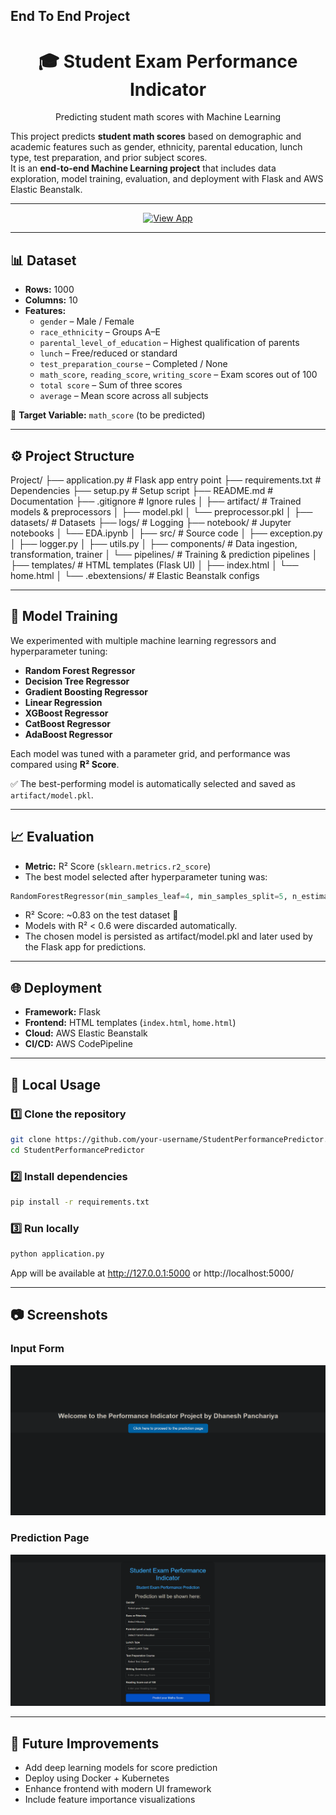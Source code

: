 ## End To End Project 
<h1 align="center">🎓 Student Exam Performance Indicator</h1>

<p align="center">
  Predicting student math scores with Machine Learning  
</p>

This project predicts **student math scores** based on demographic and academic features such
as gender, ethnicity, parental education, lunch type, test preparation, and prior subject scores.  
It is an **end-to-end Machine Learning project** that includes data exploration, model training, evaluation, and deployment with Flask and AWS Elastic Beanstalk.

---

<p align="center">
  <a href="http://end-to-end-sp-env.eba-pan9vuxm.ap-south-1.elasticbeanstalk.com/">
    <img src="https://img.shields.io/badge/🚀%20ElasticBeanstalk-View--App-blue" 
         alt="View App" 
         width="250"/>
  </a>
</p>



---


## 📊 Dataset

- **Rows:** 1000  
- **Columns:** 10  
- **Features:**
  - `gender` – Male / Female  
  - `race_ethnicity` – Groups A–E  
  - `parental_level_of_education` – Highest qualification of parents  
  - `lunch` – Free/reduced or standard  
  - `test_preparation_course` – Completed / None  
  - `math_score`, `reading_score`, `writing_score` – Exam scores out of 100  
  - `total score` – Sum of three scores  
  - `average` – Mean score across all subjects  

📌 **Target Variable:** `math_score` (to be predicted)

---

## ⚙️ Project Structure

Project/
├── application.py        # Flask app entry point
├── requirements.txt      # Dependencies
├── setup.py              # Setup script
├── README.md             # Documentation
├── .gitignore            # Ignore rules
│
├── artifact/             # Trained models & preprocessors
│   ├── model.pkl
│   └── preprocessor.pkl
│
├── datasets/             # Datasets
├── logs/                 # Logging
├── notebook/             # Jupyter notebooks
│   └── EDA.ipynb
│
├── src/                  # Source code
│   ├── exception.py
│   ├── logger.py
│   ├── utils.py
│   ├── components/       # Data ingestion, transformation, trainer
│   └── pipelines/        # Training & prediction pipelines
│
├── templates/            # HTML templates (Flask UI)
│   ├── index.html
│   └── home.html
│
└── .ebextensions/        # Elastic Beanstalk configs

---

## 🧠 Model Training

We experimented with multiple machine learning regressors and hyperparameter tuning:

- **Random Forest Regressor**
- **Decision Tree Regressor**
- **Gradient Boosting Regressor**
- **Linear Regression**
- **XGBoost Regressor**
- **CatBoost Regressor**
- **AdaBoost Regressor**

Each model was tuned with a parameter grid, and performance was compared using **R² Score**.

✅ The best-performing model is automatically selected and saved as `artifact/model.pkl`.

---

## 📈 Evaluation

- **Metric:** R² Score (`sklearn.metrics.r2_score`)  
- The best model selected after hyperparameter tuning was:  

```python
RandomForestRegressor(min_samples_leaf=4, min_samples_split=5, n_estimators=300)
```

- R² Score: ~0.83 on the test dataset 🎯
- Models with R² < 0.6 were discarded automatically.
- The chosen model is persisted as artifact/model.pkl and later used by the Flask app for predictions.

---

## 🌐 Deployment

- **Framework:** Flask  
- **Frontend:** HTML templates (`index.html`, `home.html`)  
- **Cloud:** AWS Elastic Beanstalk  
- **CI/CD:** AWS CodePipeline  

---

## 🚀 Local Usage 

### 1️⃣ Clone the repository
```bash
git clone https://github.com/your-username/StudentPerformancePredictor.git
cd StudentPerformancePredictor
```
### 2️⃣ Install dependencies
```bash
pip install -r requirements.txt
```
### 3️⃣ Run locally
```bash
python application.py
```
App will be available at http://127.0.0.1:5000 or http://localhost:5000/

---

## 📷 Screenshots

### Input Form
![Index Page](assets\Index.png)

### Prediction Page
![Main Page](assets/Main.png)

---

## 🔮 Future Improvements
- Add deep learning models for score prediction  
- Deploy using Docker + Kubernetes  
- Enhance frontend with modern UI framework  
- Include feature importance visualizations  
